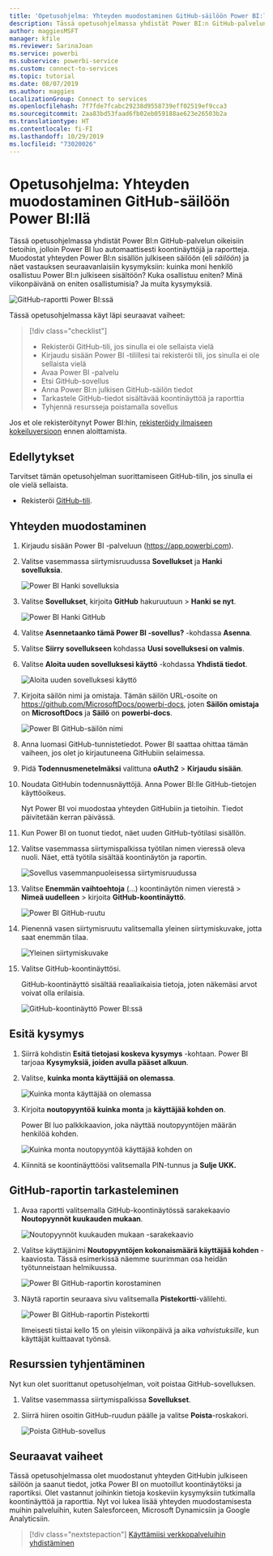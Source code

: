 ```yaml
---
title: 'Opetusohjelma: Yhteyden muodostaminen GitHub-säilöön Power BI:llä'
description: Tässä opetusohjelmassa yhdistät Power BI:n GitHub-palvelun oikeisiin tietoihin, jolloin Power BI luo automaattisesti koontinäyttöjä ja raportteja.
author: maggiesMSFT
manager: kfile
ms.reviewer: SarinaJoan
ms.service: powerbi
ms.subservice: powerbi-service
ms.custom: connect-to-services
ms.topic: tutorial
ms.date: 08/07/2019
ms.author: maggies
LocalizationGroup: Connect to services
ms.openlocfilehash: 7f7fde7fcabc29238d9558739eff02519ef9cca3
ms.sourcegitcommit: 2aa83bd53faad6fb02eb059188ae623e26503b2a
ms.translationtype: HT
ms.contentlocale: fi-FI
ms.lasthandoff: 10/29/2019
ms.locfileid: "73020026"
---
```

# <a name="tutorial-connect-to-a-github-repo-with-power-bi"></a>Opetusohjelma: Yhteyden muodostaminen GitHub-säilöön Power BI:llä
Tässä opetusohjelmassa yhdistät Power BI:n GitHub-palvelun oikeisiin tietoihin, jolloin Power BI luo automaattisesti koontinäyttöjä ja raportteja. Muodostat yhteyden Power BI:n sisällön julkiseen säilöön (eli *säilöön*) ja näet vastauksen seuraavanlaisiin kysymyksiin: kuinka moni henkilö osallistuu Power BI:n julkiseen sisältöön? Kuka osallistuu eniten? Minä viikonpäivänä on eniten osallistumisia? Ja muita kysymyksiä. 

![GitHub-raportti Power BI:ssä](media/service-tutorial-connect-to-github/power-bi-github-app-tutorial-punch-card.png)

Tässä opetusohjelmassa käyt läpi seuraavat vaiheet:

> [!div class="checklist"]
> * Rekisteröi GitHub-tili, jos sinulla ei ole sellaista vielä 
> * Kirjaudu sisään Power BI -tilillesi tai rekisteröi tili, jos sinulla ei ole sellaista vielä
> * Avaa Power BI -palvelu
> * Etsi GitHub-sovellus
> * Anna Power BI:n julkisen GitHub-säilön tiedot
> * Tarkastele GitHub-tiedot sisältävää koontinäyttöä ja raporttia
> * Tyhjennä resursseja poistamalla sovellus

Jos et ole rekisteröitynyt Power BI:hin, [rekisteröidy ilmaiseen kokeiluversioon](https://app.powerbi.com/signupredirect?pbi_source=web) ennen aloittamista.

## <a name="prerequisites"></a>Edellytykset

Tarvitset tämän opetusohjelman suorittamiseen GitHub-tilin, jos sinulla ei ole vielä sellaista. 

- Rekisteröi [GitHub-tili](https://docs.microsoft.com/contribute/get-started-setup-github).


## <a name="how-to-connect"></a>Yhteyden muodostaminen
1. Kirjaudu sisään Power BI -palveluun (https://app.powerbi.com). 
2. Valitse vasemmassa siirtymisruudussa **Sovellukset** ja **Hanki sovelluksia**.
   
   ![Power BI Hanki sovelluksia](media/service-tutorial-connect-to-github/power-bi-github-app-tutorial.png) 

3. Valitse **Sovellukset**, kirjoita **GitHub** hakuruutuun > **Hanki se nyt**.
   
   ![Power BI Hanki GitHub](media/service-tutorial-connect-to-github/power-bi-github-app-tutorial-app-source.png) 

4. Valitse **Asennetaanko tämä Power BI -sovellus?** -kohdassa **Asenna**.
5. Valitse **Siirry sovellukseen** kohdassa **Uusi sovelluksesi on valmis**.
6. Valitse **Aloita uuden sovelluksesi käyttö** -kohdassa **Yhdistä tiedot**.

    ![Aloita uuden sovelluksesi käyttö](media/service-tutorial-connect-to-github/power-bi-new-app-connect-get-started.png)

7. Kirjoita säilön nimi ja omistaja. Tämän säilön URL-osoite on https://github.com/MicrosoftDocs/powerbi-docs, joten **Säilön omistaja** on **MicrosoftDocs** ja **Säilö** on **powerbi-docs**. 
   
    ![Power BI GitHub-säilön nimi](media/service-tutorial-connect-to-github/power-bi-github-app-tutorial-connect.png)

5. Anna luomasi GitHub-tunnistetiedot. Power BI saattaa ohittaa tämän vaiheen, jos olet jo kirjautuneena GitHubiin selaimessa. 

6. Pidä **Todennusmenetelmäksi** valittuna **oAuth2** \> **Kirjaudu sisään**.

7. Noudata GitHubin todennusnäyttöjä. Anna Power BI:lle GitHub-tietojen käyttöoikeus.
   
   Nyt Power BI voi muodostaa yhteyden GitHubiin ja tietoihin.  Tiedot päivitetään kerran päivässä.

8. Kun Power BI on tuonut tiedot, näet uuden GitHub-työtilasi sisällön. 
9. Valitse vasemmassa siirtymispalkissa työtilan nimen vieressä oleva nuoli. Näet, että työtila sisältää koontinäytön ja raportin. 

    ![Sovellus vasemmanpuoleisessa siirtymisruudussa](media/service-tutorial-connect-to-github/power-bi-github-app-tutorial-left-nav-expanded.png)

10. Valitse **Enemmän vaihtoehtoja** (...) koontinäytön nimen vierestä > **Nimeä uudelleen** > kirjoita **GitHub-koontinäyttö**.
 
    ![Power BI GitHub-ruutu](media/service-tutorial-connect-to-github/power-bi-github-app-tutorial-left-nav.png) 

8. Pienennä vasen siirtymisruutu valitsemalla yleinen siirtymiskuvake, jotta saat enemmän tilaa.

    ![Yleinen siirtymiskuvake](media/service-tutorial-connect-to-github/power-bi-global-navigation-icon.png)

10. Valitse GitHub-koontinäyttösi.
    
    GitHub-koontinäyttö sisältää reaaliaikaisia tietoja, joten näkemäsi arvot voivat olla erilaisia.

    ![GitHub-koontinäyttö Power BI:ssä](media/service-tutorial-connect-to-github/power-bi-github-app-tutorial-new-dashboard.png)

    

## <a name="ask-a-question"></a>Esitä kysymys

1. Siirrä kohdistin **Esitä tietojasi koskeva kysymys** -kohtaan. Power BI tarjoaa **Kysymyksiä, joiden avulla pääset alkuun**. 

1. Valitse, **kuinka monta käyttäjää on olemassa**.
 
    ![Kuinka monta käyttäjää on olemassa](media/service-tutorial-connect-to-github/power-bi-github-app-tutorial-qna-how-many-users.png)

13. Kirjoita **noutopyyntöä** **kuinka monta** ja **käyttäjää kohden on**. 

     Power BI luo palkkikaavion, joka näyttää noutopyyntöjen määrän henkilöä kohden.

    ![Kuinka monta noutopyyntöä käyttäjää kohden on](media/service-tutorial-connect-to-github/power-bi-github-app-tutorial-qna-how-many-prs.png)


13. Kiinnitä se koontinäyttöösi valitsemalla PIN-tunnus ja **Sulje UKK.**

## <a name="view-the-github-report"></a>GitHub-raportin tarkasteleminen 

1. Avaa raportti valitsemalla GitHub-koontinäytössä sarakekaavio **Noutopyynnöt kuukauden mukaan**.

    ![Noutopyynnöt kuukauden mukaan -sarakekaavio](media/service-tutorial-connect-to-github/power-bi-github-app-tutorial-column-chart.png)

2. Valitse käyttäjänimi **Noutopyyntöjen kokonaismäärä käyttäjää kohden** -kaaviosta. Tässä esimerkissä näemme suurimman osa heidän työtunneistaan helmikuussa.

    ![Power BI GitHub-raportin korostaminen](media/service-tutorial-connect-to-github/power-bi-github-app-tutorial-cross-filter-total-prs.png)

3. Näytä raportin seuraava sivu valitsemalla **Pistekortti**-välilehti. 
 
    ![Power BI GitHub-raportin Pistekortti](media/service-tutorial-connect-to-github/power-bi-github-app-tutorial-tues-3pm.png)

    Ilmeisesti tiistai kello 15 on yleisin viikonpäivä ja aika *vahvistuksille*, kun käyttäjät kuittaavat työnsä.

## <a name="clean-up-resources"></a>Resurssien tyhjentäminen

Nyt kun olet suorittanut opetusohjelman, voit poistaa GitHub-sovelluksen. 

1. Valitse vasemmassa siirtymispalkissa **Sovellukset**.
2. Siirrä hiiren osoitin GitHub-ruudun päälle ja valitse **Poista**-roskakori.

    ![Poista GitHub-sovellus](media/service-tutorial-connect-to-github/power-bi-github-app-tutorial-delete.png)

## <a name="next-steps"></a>Seuraavat vaiheet

Tässä opetusohjelmassa olet muodostanut yhteyden GitHubin julkiseen säilöön ja saanut tiedot, jotka Power BI on muotoillut koontinäytöksi ja raportiksi. Olet vastannut joihinkin tietoja koskeviin kysymyksiin tutkimalla koontinäyttöä ja raporttia. Nyt voi lukea lisää yhteyden muodostamisesta muihin palveluihin, kuten Salesforceen, Microsoft Dynamicsiin ja Google Analyticsiin. 
 
> [!div class="nextstepaction"]
> [Käyttämiisi verkkopalveluihin yhdistäminen](service-connect-to-services.md)


